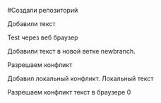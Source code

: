 #Создали репозиторий

Добавили текст

Test через веб браузер




Добавили текст в новой ветке newbranch.



Разрешаем конфликт

Добавил локальный конфликт. Локальный текст




Разрешаем конфликт текст в браузере
0

